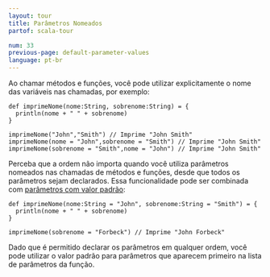 ```yaml
---
layout: tour
title: Parâmetros Nomeados
partof: scala-tour

num: 33
previous-page: default-parameter-values
language: pt-br
---
```


Ao chamar métodos e funções, você pode utilizar explicitamente o nome das variáveis nas chamadas, por exemplo:

```tut
def imprimeNome(nome:String, sobrenome:String) = {
  println(nome + " " + sobrenome)
}

imprimeNome("John","Smith") // Imprime "John Smith"
imprimeNome(nome = "John",sobrenome = "Smith") // Imprime "John Smith"
imprimeNome(sobrenome = "Smith",nome = "John") // Imprime "John Smith"
```

Perceba que a ordem não importa quando você utiliza parâmetros nomeados nas chamadas de métodos e funções, desde que todos os parâmetros sejam declarados.  Essa funcionalidade pode ser combinada com [parâmetros com valor padrão](default-parameter-values.html):

```tut
def imprimeNome(nome:String = "John", sobrenome:String = "Smith") = {
  println(nome + " " + sobrenome)
}

imprimeNome(sobrenome = "Forbeck") // Imprime "John Forbeck"
```

Dado que é permitido declarar os parâmetros em qualquer ordem, você pode utilizar o valor padrão para parâmetros que aparecem primeiro na lista de parâmetros da função.
